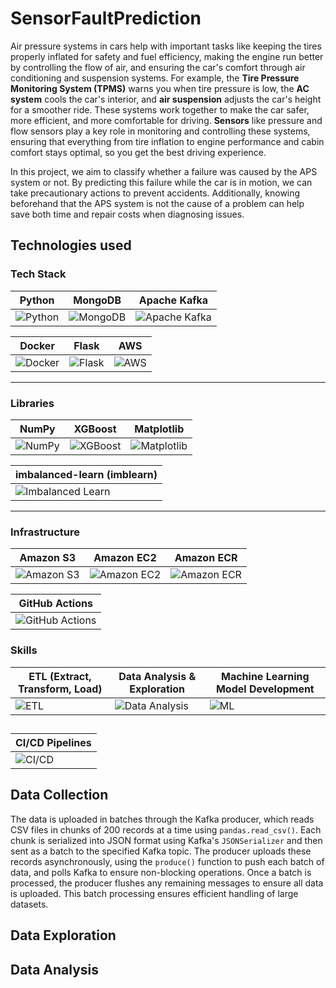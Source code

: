 # SensorFaultPrediction
Air pressure systems in cars help with important tasks like keeping the tires properly inflated for safety and fuel efficiency, making the engine run better by controlling the flow of air, and ensuring the car's comfort through air conditioning and suspension systems. For example, the **Tire Pressure Monitoring System (TPMS)** warns you when tire pressure is low, the **AC system** cools the car's interior, and **air suspension** adjusts the car's height for a smoother ride. These systems work together to make the car safer, more efficient, and more comfortable for driving. **Sensors** like pressure and flow sensors play a key role in monitoring and controlling these systems, ensuring that everything from tire inflation to engine performance and cabin comfort stays optimal, so you get the best driving experience.

In this project, we aim to classify whether a failure was caused by the APS system or not. By predicting this failure while the car is in motion, we can take precautionary actions to prevent accidents. Additionally, knowing beforehand that the APS system is not the cause of a problem can help save both time and repair costs when diagnosing issues.

## Technologies used

### Tech Stack

| Python                       | MongoDB                     | Apache Kafka                |
| ---------------------------- | --------------------------- | --------------------------- |
| ![Python](https://img.icons8.com/color/48/000000/python.png)  | ![MongoDB](https://img.icons8.com/ios/50/000000/mongodb.png)  | ![Apache Kafka](https://img.icons8.com/ios/50/000000/apache-kafka.png) |

| Docker                       | Flask                       | AWS                         |
| ---------------------------- | --------------------------- | --------------------------- |
| ![Docker](https://img.icons8.com/ios/50/000000/docker.png)  | ![Flask](https://img.icons8.com/ios/50/000000/flask.png)  | ![AWS](https://img.icons8.com/ios/50/000000/amazon-web-services.png) |

---

### Libraries

| NumPy                        | XGBoost                     | Matplotlib                  |
| ---------------------------- | --------------------------- | --------------------------- |
| ![NumPy]([https://img.icons8.com/ios/50/000000/numpy.png])  | ![XGBoost](https://img.icons8.com/ios/50/000000/xgboost.png)  | ![Matplotlib](https://img.icons8.com/ios/50/000000/matplotlib.png) |

| imbalanced-learn (imblearn)   |
| ---------------------------- |
| ![Imbalanced Learn](https://img.icons8.com/ios/50/000000/balance.png) |

---

### Infrastructure

| Amazon S3                    | Amazon EC2                  | Amazon ECR                  |
| ---------------------------- | --------------------------- | --------------------------- |
| ![Amazon S3](https://img.icons8.com/ios/50/000000/amazon-s3.png)  | ![Amazon EC2](https://img.icons8.com/ios/50/000000/amazon-ec2.png)  | ![Amazon ECR](https://img.icons8.com/ios/50/000000/amazon-ecr.png) |

| GitHub Actions               |
| ---------------------------- |
| ![GitHub Actions](https://img.icons8.com/ios/50/000000/github-actions.png) |

### Skills

| ETL (Extract, Transform, Load) | Data Analysis & Exploration | Machine Learning Model Development |
| ------------------------------ | ---------------------------- | ---------------------------------- |
| ![ETL](https://img.icons8.com/ios/50/000000/database-import.png)  | ![Data Analysis](https://img.icons8.com/ios/50/000000/data-analytics.png)  | ![ML](https://img.icons8.com/ios/50/000000/artificial-intelligence.png) |

## 

| CI/CD Pipelines               |
| ----------------------------- |
| ![CI/CD](https://img.icons8.com/ios/50/000000/automation.png) |

## Data Collection
The data is uploaded in batches through the Kafka producer, which reads CSV files in chunks of 200 records at a time using `pandas.read_csv()`. Each chunk is serialized into JSON format using Kafka's `JSONSerializer` and then sent as a batch to the specified Kafka topic. The producer uploads these records asynchronously, using the `produce()` function to push each batch of data, and polls Kafka to ensure non-blocking operations. Once a batch is processed, the producer flushes any remaining messages to ensure all data is uploaded. This batch processing ensures efficient handling of large datasets.

## Data Exploration


## Data Analysis


